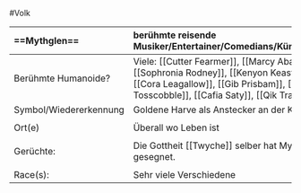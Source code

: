 #Volk

| **==Mythglen==**       | berühmte reisende Musiker/Entertainer/Comedians/Künster/etc.                                                                                                                                                                                                       |
| :--------------------- | :----------------------------------------------------------------------------------------------------------------------------------------------------------------------------------------------------------------------------------------------------------------- |
| Berühmte Humanoide?    | Viele: [[Cutter Fearmer]], [[Marcy Abadeer]], [[Sophronia Rodney]], [[Kenyon Keast]] , [[Cora Leagallow]], [[Gib Prisbam]], [[Lidda Tosscobble]], [[Cafia Saty]], [[Qik Traqtug]] |
| Symbol/Wiedererkennung | Goldene Harve als Anstecker an der Kleidung                                                                                                                                                                                                                        |
|                        |                                                                                                                                                                                                                                                                    |
| Ort(e)                 | Überall wo Leben ist                                                                                                                                                                                                                                               |
|                        |                                                                                                                                                                                                                                                                    |
| Gerüchte:              | Die Gottheit [[Twyche]] selber hat Mythglen gesegnet.                                                                                                                                                                                                     |
|                        |                                                                                                                                                                                                                                                                    |
| Race(s):               | Sehr viele Verschiedene                                                                                                                                                                                                                                            |
